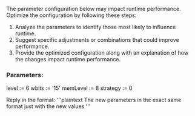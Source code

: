 
The parameter configuration below may impact runtime performance. Optimize the configuration by following these steps:
1. Analyze the parameters to identify those most likely to influence runtime.
2. Suggest specific adjustments or combinations that could improve performance.
3. Provide the optimized configuration along with an explanation of how the changes impact runtime performance.

### Parameters:
level := 6
wbits := '15'
memLevel := 8
strategy := 0


Reply in the format:
'''plaintext
The new parameters in the exact same format just with the new values
'''
